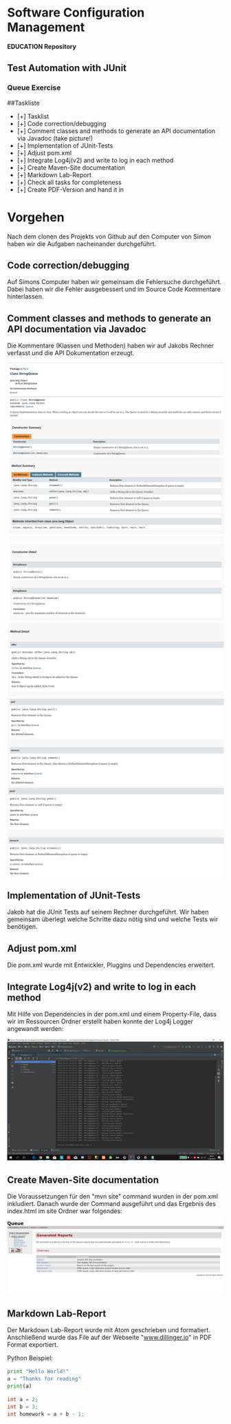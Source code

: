 # Software Configuration Management #

**EDUCATION Repository**

## Test Automation with JUnit ##

### Queue Exercise ###

##Taskliste

- [+] Tasklist
- [+] Code correction/debugging
- [+] Comment classes and methods to generate an API documentation via Javadoc (take picture!)
- [+] Implementation of JUnit-Tests
- [+] Adjust pom.xml
- [+] Integrate Log4j(v2) and write to log in each method
- [+] Create Maven-Site documentation
- [+] Markdown Lab-Report
- [+] Check all tasks for completeness
- [+] Create PDF-Version and hand it in

# Vorgehen

Nach dem clonen des Projekts von Github auf den Computer von Simon haben wir
die Aufgaben nacheinander durchgeführt.

## Code correction/debugging

Auf Simons Computer haben wir gemeinsam die Fehlersuche durchgeführt.
Dabei haben wir die Fehler ausgebessert und im Source Code Kommentare hinterlassen.

## Comment classes and methods to generate an API documentation via Javadoc

Die Kommentare (Klassen und Methoden) haben wir auf Jakobs Rechner verfasst und die API Dokumentation erzeugt.

![JavaDoc](media/JavaDoc.jpg)
![JavaDoc](media/JavaDoc2.jpg)
![JavaDoc](media/JavaDoc3.jpg)
![JavaDoc](media/JavaDoc4.jpg)
![JavaDoc](media/JavaDoc5.jpg)
![JavaDoc](media/JavaDoc6.jpg)

## Implementation of JUnit-Tests

Jakob hat die JUnit Tests auf seinem Rechner durchgeführt. Wir haben gemeinsam überlegt welche Schritte dazu nötig sind und welche Tests wir benötigen.


## Adjust pom.xml

Die pom.xml wurde mit Entwickler, Pluggins und Dependencies erweitert.

## Integrate Log4j(v2) and write to log in each method

Mit Hilfe von Dependencies in der pom.xml und einem Property-File, dass wir im Ressourcen Ordner erstellt haben konnte der Log4j Logger angewandt werden:

![JavaDoc](media/Logger.jpg)


## Create Maven-Site documentation

Die Voraussetzungen für den "mvn site" command wurden in der pom.xml inkludiert. Danach wurde der Command ausgeführt und das Ergebnis des index.html im site Ordner war folgendes:

![JavaDoc](media/site.jpg)


##  Markdown Lab-Report

Der Markdown Lab-Report wurde mit Atom geschrieben und formatiert. Anschließend wurde das File auf der Webseite "www.dillinger.io" in PDF Format exportiert.

Python Beispiel:

```python
print "Hello World!"
a = "Thanks for reading"
print(a)
```

```java
int a = 2;
int b = 3;
int homework = a + b - 1;
```
